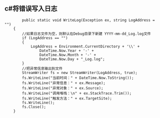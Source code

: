 ## c#将错误写入日志 ##

            public static void WriteLog(Exception ex, string LogAddress = "")
        {
            //如果日志文件为空，则默认在Debug目录下新建 YYYY-mm-dd_Log.log文件
            if (LogAddress == "")
            {
                LogAddress = Environment.CurrentDirectory + '\\' +
                    DateTime.Now.Year + '-' +
                    DateTime.Now.Month + '-' +
                    DateTime.Now.Day + "_Log.log";
            }
            //把异常信息输出到文件
            StreamWriter fs = new StreamWriter(LogAddress, true);
            fs.WriteLine("当前时间：" + DateTime.Now.ToString());
            fs.WriteLine("异常信息：" + ex.Message);
            fs.WriteLine("异常对象：" + ex.Source);
            fs.WriteLine("调用堆栈：\n" + ex.StackTrace.Trim());
            fs.WriteLine("触发方法：" + ex.TargetSite);
            fs.WriteLine();
            fs.Close();
        }
